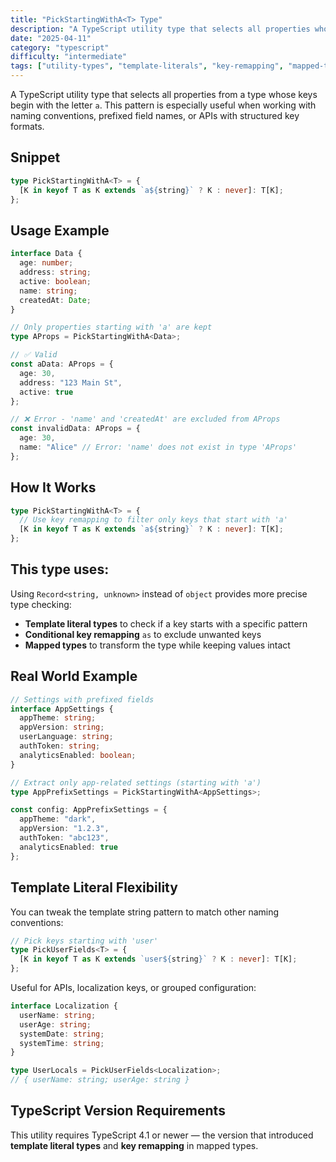 ```yaml
---
title: "PickStartingWithA<T> Type"
description: "A TypeScript utility type that selects all properties whose keys start with the letter 'a'"
date: "2025-04-11"
category: "typescript"
difficulty: "intermediate"
tags: ["utility-types", "template-literals", "key-remapping", "mapped-types"]
---
```


A TypeScript utility type that selects all properties from a type whose keys begin with the letter `a`. This pattern is especially useful when working with naming conventions, prefixed field names, or APIs with structured key formats.

## Snippet

```ts
type PickStartingWithA<T> = {
  [K in keyof T as K extends `a${string}` ? K : never]: T[K]; 
};
```

## Usage Example

```ts
interface Data {
  age: number;
  address: string;
  active: boolean;
  name: string;
  createdAt: Date;
}

// Only properties starting with 'a' are kept
type AProps = PickStartingWithA<Data>;

// ✅ Valid
const aData: AProps = {
  age: 30,
  address: "123 Main St",
  active: true
};

// ❌ Error - 'name' and 'createdAt' are excluded from AProps
const invalidData: AProps = {
  age: 30,
  name: "Alice" // Error: 'name' does not exist in type 'AProps'
};

```

## How It Works

```ts
type PickStartingWithA<T> = {
  // Use key remapping to filter only keys that start with 'a'
  [K in keyof T as K extends `a${string}` ? K : never]: T[K];
};
```

## This type uses:

Using `Record<string, unknown>` instead of `object` provides more precise type checking:

- **Template literal types** to check if a key starts with a specific pattern
- **Conditional key remapping** `as` to exclude unwanted keys
- **Mapped types** to transform the type while keeping values intact

## Real World Example

```ts
// Settings with prefixed fields
interface AppSettings {
  appTheme: string;
  appVersion: string;
  userLanguage: string;
  authToken: string;
  analyticsEnabled: boolean;
}

// Extract only app-related settings (starting with 'a')
type AppPrefixSettings = PickStartingWithA<AppSettings>;

const config: AppPrefixSettings = {
  appTheme: "dark",
  appVersion: "1.2.3",
  authToken: "abc123",
  analyticsEnabled: true
};
```

## Template Literal Flexibility

You can tweak the template string pattern to match other naming conventions:

```ts
// Pick keys starting with 'user'
type PickUserFields<T> = {
  [K in keyof T as K extends `user${string}` ? K : never]: T[K];
};
```

Useful for APIs, localization keys, or grouped configuration:

```ts
interface Localization {
  userName: string;
  userAge: string;
  systemDate: string;
  systemTime: string;
}

type UserLocals = PickUserFields<Localization>;
// { userName: string; userAge: string }
```
## TypeScript Version Requirements

This utility requires TypeScript 4.1 or newer — the version that introduced **template literal types** and **key remapping** in mapped types.
